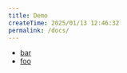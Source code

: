 ```yaml
---
title: Demo
createTime: 2025/01/13 12:46:32
permalink: /docs/
---
```


- [bar](./bar.md)
- [foo](./foo.md)

